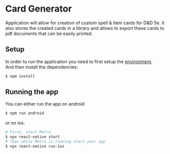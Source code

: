 # Card Generator
Application will allow for creation of custom spell & item cards for D&D 5e.
It also stores the created cards in a library and
allows to export these cards to pdf documents that can be easily printed.

## Setup
In order to run the application you need to first setup the [environment](https://reactnative.dev/docs/environment-setup). \
And then install the dependencies:
```bash
$ npm install
```

## Running the app
You can either run the app on android
```bash
$ npm run android
```
or on ios:
```bash
# First, start Metro
$ npx react-native start
# Then while Metro is running start your app
$ npx react-native run-ios
```